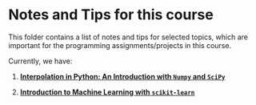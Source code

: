 # Notes and Tips for this course

This folder contains a list of notes and tips for selected topics, which are
important for the programming assignments/projects in this course.

Currently, we have:
1. [**Interpolation in Python: An Introduction with `Numpy` and  `SciPy`**](
1_note_on_interpolation.md)

2. [**Introduction to Machine Learning with `scikit-learn`**](
2_note_on_machine_learning.md)
